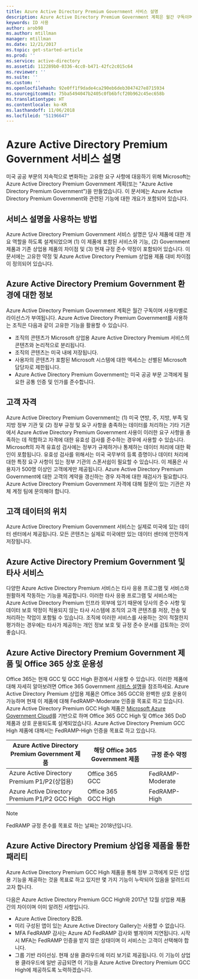 ```yaml
---
title: Azure Active Directory Premium Government 서비스 설명
description: Azure Active Directory Premium Government 계획은 월간 구독이며 사용자별로 라이선스가 부여됩니다.
keywords: ID 사용
author: arob98
ms.author: mtillman
manager: mtillman
ms.date: 12/21/2017
ms.topic: get-started-article
ms.prod: ''
ms.service: active-directory
ms.assetid: 112289b0-0336-4cc0-b471-42fc2c015c64
ms.reviewer: ''
ms.suite: ''
ms.custom: ''
ms.openlocfilehash: 92e0ff1f9dade4ca290eb6deb3047427e8715934
ms.sourcegitcommit: 75ba5494047b2405c0fb6bfcf20b962c45ec658b
ms.translationtype: HT
ms.contentlocale: ko-KR
ms.lasthandoff: 11/06/2018
ms.locfileid: "51196647"
---
```

# <a name="azure-active-directory-premium-government-service-description"></a>Azure Active Directory Premium Government 서비스 설명

미국 공공 부문의 지속적으로 변화하는 고유한 요구 사항에 대응하기 위해 Microsoft는 Azure Active Directory Premium Government 계획(또는 "Azure Active Directory Premium Government")을 만들었습니다. 이 문서에는 Azure Active Directory Premium Government와 관련된 기능에 대한 개요가 포함되어 있습니다. 

## <a name="how-to-use-this-service-description"></a>서비스 설명을 사용하는 방법

Azure Active Directory Premium Government 서비스 설명은 당사 제품에 대한 개요 역할을 하도록 설계되었으며 (1) 이 제품에 포함된 서비스와 기능, (2) Government 제품과 기존 상업용 제품의 차이점 및 (3) 현재 규정 준수 약정이 포함되어 있습니다. 이 문서에는 고유한 약정 및 Azure Active Directory Premium 상업용 제품 대비 차이점이 정의되어 있습니다.

## <a name="about-azure-active-directory-premium-government-environments"></a>Azure Active Directory Premium Government 환경에 대한 정보

Azure Active Directory Premium Government 계획은 월간 구독이며 사용자별로 라이선스가 부여됩니다. Azure Active Directory Premium Government를 사용하는 조직은 다음과 같이 고유한 기능을 활용할 수 있습니다.

* 조직의 콘텐츠가 Microsoft 상업용 Azure Active Directory Premium 서비스의 콘텐츠와 논리적으로 분리됩니다.
* 조직의 콘텐츠는 미국 내에 저장됩니다.
* 사용자의 콘텐츠가 포함된 Microsoft 시스템에 대한 액세스는 선별된 Microsoft 담당자로 제한됩니다.
* Azure Active Directory Premium Government는 미국 공공 부문 고객에게 필요한 공통 인증 및 인가를 준수합니다.

## <a name="customer-eligibility"></a>고객 자격 

Azure Active Directory Premium Government는 (1) 미국 연방, 주, 지방, 부족 및 지방 정부 기관 및 (2) 정부 규정 및 요구 사항을 충족하는 데이터를 처리하는 기타 기관에서 Azure Active Directory Premium Government 사용이 이러한 요구 사항을 충족하는 데 적합하고 자격에 대한 유효성 검사를 준수하는 경우에 사용할 수 있습니다. Microsoft의 자격 유효성 검사에는 정부가 규제하거나 통제하는 데이터 처리에 대한 확인이 포함됩니다. 유효성 검사를 위해서는 미국 국무부의 등록 증명이나 데이터 처리에 대한 특정 요구 사항이 있는 정부 기관의 스폰서쉽이 필요할 수 있습니다. 이 제품은 사용자가 500명 이상인 고객에게만 제공됩니다. Azure Active Directory Premium Government에 대한 고객의 계약을 갱신하는 경우 자격에 대한 재검사가 필요합니다. Azure Active Directory Premium Government 자격에 대해 질문이 있는 기관은 자체 계정 팀에 문의해야 합니다.

## <a name="location-of-customer-data"></a>고객 데이터의 위치

Azure Active Directory Premium Government 서비스는 실제로 미국에 있는 데이터 센터에서 제공됩니다. 모든 콘텐츠는 실제로 미국에만 있는 데이터 센터에 안전하게 저장됩니다.

## <a name="azure-active-directory-premium-government-and-third-party-services"></a>Azure Active Directory Premium Government 및 타사 서비스

다양한 Azure Active Directory Premium 서비스는 타사 응용 프로그램 및 서비스와 원활하게 작동하는 기능을 제공합니다. 이러한 타사 응용 프로그램 및 서비스에는 Azure Active Directory Premium 인프라 외부에 있기 때문에 당사의 준수 사항 및 데이터 보호 약정이 적용되지 않는 타사 시스템에 조직의 고객 콘텐츠를 저장, 전송 및 처리하는 작업이 포함될 수 있습니다. 조직에 이러한 서비스를 사용하는 것이 적절한지 평가하는 경우에는 타사가 제공하는 개인 정보 보호 및 규정 준수 문서를 검토하는 것이 좋습니다.

## <a name="azure-active-directory-premium-government-offers-and-office-365-interoperability"></a>Azure Active Directory Premium Government 제품 및 Office 365 상호 운용성

Office 365는 현재 GCC 및 GCC High 환경에서 사용할 수 있습니다. 이러한 제품에 대해 자세히 알아보려면 Office 365 Government [서비스 설명](https://technet.microsoft.com/library/mt774581.aspx)을 참조하세요. Azure Active Directory Premium 상업용 제품은 Office 365 GCC와 완벽한 상호 운용이 가능하며 현재 이 제품에 대해 FedRAMP-Moderate 인증을 목표로 하고 있습니다. Azure Active Directory Premium GCC High 제품은 [Microsoft Azure Government Cloud](https://docs.microsoft.com/azure/azure-government/documentation-government-welcome)를 기반으로 하며 Office 365 GCC High 및 Office 365 DoD 제품과 상호 운용되도록 설계되었습니다. Azure Active Directory Premium GCC High 제품에 대해서는 FedRAMP-High 인증을 목표로 하고 있습니다.

|Azure Active Directory Premium Government 제품|해당 Office 365 Government 제품|규정 준수 약정|
|-----------|-----------|-----------|
|Azure Active Directory Premium P1/P2(상업용)|Office 365 <br/> GCC|FedRAMP-Moderate|
|Azure Active Directory Premium P1/P2 GCC High|Office 365 <br/> GCC High|FedRAMP-High|

> [!NOTE]
> FedRAMP 규정 준수를 목표로 하는 날짜는 2018년입니다.

## <a name="parity-with-azure-active-directory-premium-commercial-offerings"></a>Azure Active Directory Premium 상업용 제품을 통한 패리티

Azure Active Directory Premium GCC High 제품을 통해 정부 고객에게 모든 상업용 기능을 제공하는 것을 목표로 하고 있지만 몇 가지 기능이 누락되어 있음을 알려드리고자 합니다. 

다음은 Azure Active Directory Premium GCC High와 2017년 12월 상업용 제품 간의 차이이며 이미 알려진 사항입니다. 
* Azure Active Directory B2B.
* 미리 구성된 앱이 있는 Azure Active Directory Gallery는 사용할 수 없습니다.
* MFA FedRAMP 감사는 Azure AD FedRAMP 감사와 별개이며 지연됩니다. 시작 시 MFA는 FedRAMP 인증을 받지 않은 상태이며 이 서비스는 고객이 선택해야 합니다.
* 그룹 기반 라이선싱. 현재 상용 클라우드에 미리 보기로 제공됩니다. 이 기능이 상업용 클라우드에 일반 공급되면 이 기능을 Azure Active Directory Premium GCC High에 제공하도록 노력하겠습니다.

